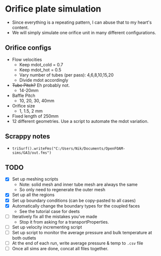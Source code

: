 # Orifice plate simulation
- Since everything is a repeating pattern, I can abuse that to my heart's content.
- We will simply simulate one orifice unit in many different configurations.

## Orifice configs
- Flow velocities
  - Keep mdot_cold = 0.7
  - Keep mdot_hot = 0.5
  - Vary number of tubes (per pass): 4,6,8,10,15,20
  - Divide mdot accordingly
- ~~Tube Pitch?~~ Eh probably not.
  - 14-20mm
- Baffle Pitch
  - 10, 20, 30, 40mm
- Orifice size
  - 1, 1.5, 2 mm
- Fixed length of 250mm
- 12 different geometries. Use a script to automate the mdot variation.


## Scrappy notes
- `triSurf().writeFms("C:/Users/Nik/Documents/OpenFOAM-sims/GA3/out.fms")`

## TODO
- [x] Set up meshing scripts
  - Note: solid mesh and inner tube mesh are always the same
  - So only need to regenerate the outer mesh
- [x] Set up all the regions
- [x] Set up boundary conditions (can be copy-pasted to all cases)
- [x] Automatically change the boundary types for the coupled faces
  - See the tutorial case for deets
- [ ] Iteratively fix all the mistakes you've made
  - Stop it from asking for a transportProperties.
- [ ] Set up velocity incrementing script
- [ ] Set up script to monitor the average pressure and bulk temperature at both outlets
- [ ] At the end of each run, write average pressure & temp to `.csv` file
- [ ] Once all sims are done, concat all files together.
